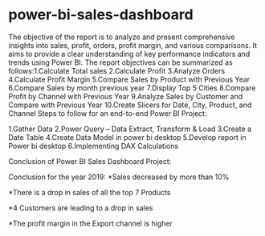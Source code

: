# power-bi-sales-dashboard
The objective of the report is to analyze and present comprehensive insights into sales, profit, orders, profit margin, and various comparisons. It aims to provide a clear understanding of key performance indicators and trends using Power BI. The report objectives can be summarized as follows:1.Calculate Total sales
2.Calculate Profit
3.Analyze Orders
4.Calculate Profit Margin
5.Compare Sales by Product with Previous Year
6.Compare Sales by month previous year
7.Display Top 5 Cities
8.Compare Profit by Channel with Previous Year
9.Analyze Sales by Customer and Compare with Previous Year
10.Create Slicers for Date, City, Product, and Channel
Steps to follow for an end-to-end Power BI Project:

1.Gather Data
2.Power Query – Data Extract, Transform & Load
3.Create a Date Table
4.Create Data Model in power bi desktop
5.Develop report in Power bi desktop
6.Implementing DAX Calculations

Conclusion of Power BI Sales Dashboard Project:

Conclusion for the year 2019:
*Sales decreased by more than 10%

*There is a drop in sales of all the top 7 Products

*4 Customers are leading to a drop in sales

*The profit margin in the Export channel is higher
